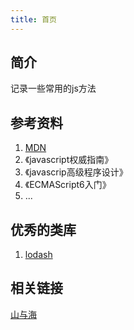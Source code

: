 ```yaml
---
title: 首页
---
```


## 简介

记录一些常用的js方法

## 参考资料

1. [MDN](https://developer.mozilla.org/zh-CN/)
2. 《javascript权威指南》
3. 《javascrip高级程序设计》
4. 《ECMAScript6入门》
5. ...

## 优秀的类库

1. [lodash](https://www.lodashjs.com/)

## 相关链接
[山与海](https://docs.shanyuhai.top/frontend/javascript/)